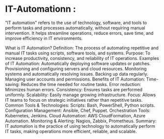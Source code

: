 # IT-Automationn :
"IT automation" refers to the use of technology, software, and tools to perform tasks and processes automatically, without requiring manual intervention. It helps streamline operations, reduce errors, save time, and improve efficiency in IT environments.

What is IT Automation?
Definition: The process of automating repetitive and manual IT tasks using scripts, software tools, and systems.
Purpose: To increase productivity, consistency, and reliability of IT operations.
Examples of IT Automation:
Automatically deploying software updates or patches.
Provisioning and configuring servers and cloud resources.
Monitoring systems and automatically resolving issues.
Backing up data regularly.
Managing user accounts and permissions.
Benefits of IT Automation:
Time-saving: Reduces the time needed for routine tasks.
Error reduction: Minimizes human errors.
Consistency: Ensures tasks are performed uniformly.
Scalability: Easily manage growing infrastructure.
Focus: Allows IT teams to focus on strategic initiatives rather than repetitive tasks.
Common Tools & Technologies:
Scripts: Bash, PowerShell, Python scripts.
Configuration Management: Ansible, Chef, Puppet.
Orchestration Tools: Kubernetes, Jenkins.
Cloud Automation: AWS CloudFormation, Azure Automation.
Monitoring & Alerting: Nagios, Zabbix, Prometheus.
Summary:
IT automation is the practice of using technology to automatically perform IT tasks, making operations more efficient, reliable, and scalable.

